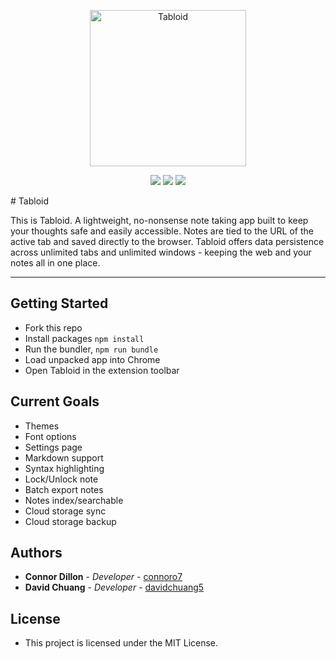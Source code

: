 <p align="center">
  <img src="https://raw.githubusercontent.com/connoro7/Tabloid/main/images/icon500.png" width="250" title="Tabloid">
</p>


<p align="center">
  <img src="https://img.shields.io/github/v/release/connoro7/Tabloid?style=for-the-badge">
  <img src="https://img.shields.io/github/issues/connoro7/Tabloid?style=for-the-badge">
  <img src="https://img.shields.io/github/contributors-anon/connoro7/Tabloid?style=for-the-badge">
</p>
<!--
<p align="center">
  <img src="https://img.shields.io/chrome-web-store/users/xxxxxxxxxxxxxxxxxxx?style=for-the-badge">
  <img src="https://img.shields.io/chrome-web-store/rating/xxxxxxxxxxxxxxx?style=for-the-badge">
</p>
-->
# Tabloid

This is Tabloid. A lightweight, no-nonsense note taking app built to keep your thoughts safe and easily accessible. Notes are tied to the URL of the active tab and saved directly to the browser.
Tabloid offers data persistence across unlimited tabs and unlimited windows - keeping the web and your notes all in one place.

---

## Getting Started

- Fork this repo
- Install packages `npm install`
- Run the bundler, `npm run bundle`
- Load unpacked app into Chrome
- Open Tabloid in the extension toolbar

## Current Goals

- Themes
- Font options
- Settings page
- Markdown support
- Syntax highlighting
- Lock/Unlock note
- Batch export notes
- Notes index/searchable
- Cloud storage sync
- Cloud storage backup

## Authors

- **Connor Dillon** - _Developer_ - [connoro7](https://github.com/connoro7)
- **David Chuang** - _Developer_ - [davidchuang5](https://github.com/davidchuang5)

## License

- This project is licensed under the MIT License.
